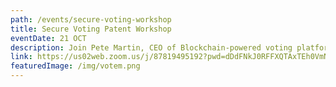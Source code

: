```yaml
---
path: /events/secure-voting-workshop
title: Secure Voting Patent Workshop
eventDate: 21 OCT
description: Join Pete Martin, CEO of Blockchain-powered voting platform Votem, to discuss the current pitfalls in how our elections handle the voting procedure, and how blockchain has the potential to guarantee each constituent a single confidential vote while allowing verification by any necessary party. Event starts at 6pm EST.
link: https://us02web.zoom.us/j/87819495192?pwd=dDdFNkJ0RFFXQTAxTEh0VmNoWTJOQT09
featuredImage: /img/votem.png
---
```

